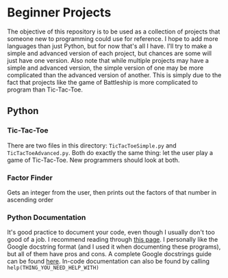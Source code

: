 # Beginner Projects

The objective of this repository is to be used as a collection of projects that someone new to programming could use for reference. I hope to add more languages than just Python, but for now that's all I have. I'll try to make a simple and advanced version of each project, but chances are some will just have one version. Also note that while multiple projects may have a simple and advanced version, the simple version of one may be more complicated than the advanced version of another. This is simply due to the fact that projects like the game of Battleship is more complicated to program than Tic-Tac-Toe.

## Python

### Tic-Tac-Toe

There are two files in this directory: `TicTacToeSimple.py` and `TicTacToeAdvanced.py`. Both do exactly the same thing: let the user play a game of Tic-Tac-Toe. New programmers should look at both.

### Factor Finder

Gets an integer from the user, then prints out the factors of that number in ascending order

### Python Documentation

It's good practice to document your code, even though I usually don't too good of a job. I recommend reading through [this page](https://realpython.com/documenting-python-code/#documenting-your-python-code-base-using-docstrings). I personally like the Google docstring format (and I used it when documenting these programs), but all of them have pros and cons. A complete Google docstrings guide can be found [here](https://github.com/google/styleguide/blob/gh-pages/pyguide.md#38-comments-and-docstrings). In-code documentation can also be found by calling `help(THING_YOU_NEED_HELP_WITH)`
